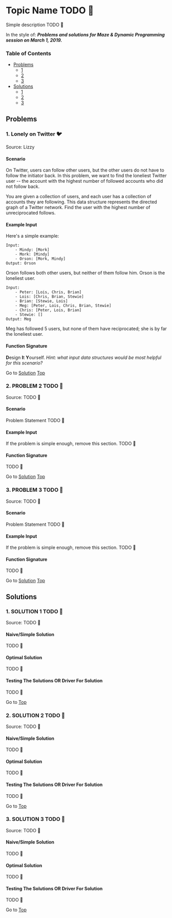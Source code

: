 <!-- Don't remove -->
<a name="top"/>

# Topic Name TODO :bug:

Simple description TODO :bug:

In the style of:
***Problems and solutions for Maze & Dynamic Programming session on March 1, 2019.***

### Table of Contents

* [Problems](#problems)
  * [1](#p1)
  * [2](#p2)
  * [3](#p3)
* [Solutions](#solutions)
  * [1](#s1)
  * [2](#s2)
  * [3](#s3)

<!-- Don't remove -->
<a name="problems"/>

## Problems

<a name="p1"/>

### 1. Lonely on Twitter :bird:

Source: Lizzy

#### Scenario

On Twitter, users can follow other users, but the other users do not have 
to follow the initiator back. In this problem, we want to find the 
loneliest Twitter user -- the account with the highest number of 
followed accounts who did not follow back.

You are given a collection of users, and each user has a collection of accounts 
they are following. This data structure represents the directed graph of a Twitter network. 
Find the user with the highest number of unreciprocated follows.

#### Example Input

Here's a simple example:

```
Input:
    - Mindy: [Mork]
    - Mork: [Mindy]
    - Orson: [Mork, Mindy]
Output: Orson
```

Orson follows both other users, but neither of them follow him. Orson 
is the loneliest user.

```
Input:
    - Peter: [Lois, Chris, Brian]
    - Lois: [Chris, Brian, Stewie]
    - Brian: [Stewie, Lois]
    - Meg: [Peter, Lois, Chris, Brian, Stewie]
    - Chris: [Peter, Lois, Brian]
    - Stewie: []
Output: Meg
```

Meg has followed 5 users, but none of them have reciprocated; she is by far the loneliest user.

#### Function Signature

**D**esign **I**t **Y**ourself. _Hint: what input data structures would be most helpful for this scenario?_

<!-- Don't remove -->
Go to [Solution](#s1)   [Top](#top)

<!-- Don't remove -->
<a name="p2"/>

### 2. PROBLEM 2 TODO :bug:

Source: TODO :bug:

#### Scenario

Problem Statement TODO :bug:

#### Example Input

If the problem is simple enough, remove this section. TODO :bug:

#### Function Signature

TODO :bug:

<!-- Don't remove -->
Go to [Solution](#s2)   [Top](#top)

<!-- Don't remove -->
<a name="p3"/>

### 3. PROBLEM 3 TODO :bug:

Source: TODO :bug:

#### Scenario

Problem Statement TODO :bug:

#### Example Input

If the problem is simple enough, remove this section. TODO :bug:

#### Function Signature

TODO :bug:

<!-- Don't remove -->
Go to [Solution](#s3)   [Top](#top)

<!-- Don't remove -->
<a name="solutions"/>

## Solutions

<!-- Don't remove -->
<a name="s1"/>

### 1. SOLUTION 1 TODO :bug:

Source: TODO :bug:

#### Naive/Simple Solution

TODO :bug:

#### Optimal Solution

TODO :bug:

#### Testing The Solutions OR Driver For Solution

TODO :bug:

<!-- Don't remove -->
Go to [Top](#top)

<!-- Don't remove -->
<a name="s2"/>

### 2. SOLUTION 2 TODO :bug:

Source: TODO :bug:

#### Naive/Simple Solution

TODO :bug:

#### Optimal Solution

TODO :bug:

#### Testing The Solutions OR Driver For Solution

TODO :bug:

<!-- Don't remove -->
Go to [Top](#top)

<!-- Don't remove -->
<a name="s3"/>

### 3. SOLUTION 3 TODO :bug:

Source: TODO :bug:

#### Naive/Simple Solution 

TODO :bug:

#### Optimal Solution

TODO :bug:

#### Testing The Solutions OR Driver For Solution

TODO :bug:

<!-- Don't remove -->
Go to [Top](#top)
